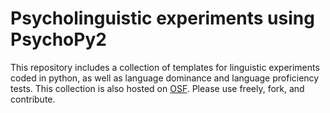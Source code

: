 Psycholinguistic experiments using PsychoPy2
============================================

This repository includes a collection of templates for linguistic experiments 
coded in python, as well as language dominance and language proficiency tests. 
This collection is also hosted on [OSF](https://osf.io/g6dcu/). Please use 
freely, fork, and contribute. 
